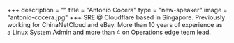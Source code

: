 +++
description = ""
title = "Antonio Cocera"
type = "new-speaker"
image = "antonio-cocera.jpg"
+++
SRE @ Cloudflare based in Singapore. Previously working for ChinaNetCloud and eBay. More than 10 years of experience as a Linux System Admin and more than 4 on Operations edge team lead.